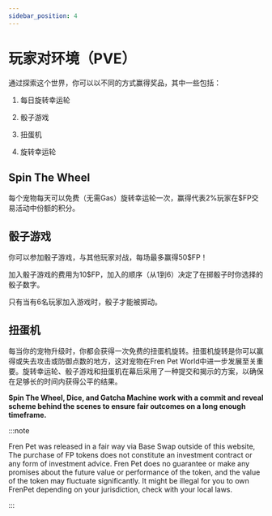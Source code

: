 ```yaml
---
sidebar_position: 4
---
```


# 玩家对环境（PVE）

通过探索这个世界，你可以以不同的方式赢得奖品，其中一些包括：


1. 每日旋转幸运轮 

1. 骰子游戏

1. 扭蛋机 

1. 旋转幸运轮 
    

## Spin The Wheel

每个宠物每天可以免费（无需Gas）旋转幸运轮一次，赢得代表2%玩家在$FP交易活动中份额的积分。


## 骰子游戏

你可以参加骰子游戏，与其他玩家对战，每场最多赢得50$FP！

加入骰子游戏的费用为10$FP，加入的顺序（从1到6）决定了在掷骰子时你选择的骰子数字。

只有当有6名玩家加入游戏时，骰子才能被掷动。


## 扭蛋机


每当你的宠物升级时，你都会获得一次免费的扭蛋机旋转。扭蛋机旋转是你可以赢得或失去攻击或防御点数的地方，这对宠物在Fren Pet World中进一步发展至关重要。旋转幸运轮、骰子游戏和扭蛋机在幕后采用了一种提交和揭示的方案，以确保在足够长的时间内获得公平的结果。



**Spin The Wheel, Dice, and Gatcha Machine work with a commit and reveal scheme behind the scenes to ensure fair outcomes on a long enough timeframe.**

:::note

Fren Pet was released in a fair way via Base Swap outside of this website, The purchase of FP tokens does not constitute an investment contract or any form of investment advice. Fren Pet does no guarantee or make any promises about the future value or performance of the token, and the value of the token may fluctuate significantly. It might be illegal for you to own FrenPet depending on your jurisdiction, check with your local laws.

:::

